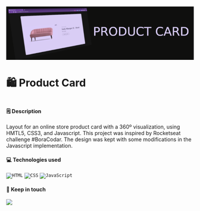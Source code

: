 ![Title Banner](./assets/readme-banner.png "Product Card")

<h1>🛍️ Product Card<h1> 
<h4><strong>🗒️ Description</strong></h4>
<p>Layout for an online store product card with a 360º visualization, using HMTL5, CSS3, and Javascript. This project was inspired by Rocketseat challenge #BoraCodar. The design was kept with some modifications in the Javascript implementation.</p>

 <h4><strong>💻 Technologies used</strong></h4>
<div align="left">
	<code><img height="30" src="https://user-images.githubusercontent.com/25181517/192158954-f88b5814-d510-4564-b285-dff7d6400dad.png" alt="HTML" title="HTML" /></code>
	<code><img height="30" src="https://user-images.githubusercontent.com/25181517/183898674-75a4a1b1-f960-4ea9-abcb-637170a00a75.png" alt="CSS" title="CSS" /></code>
	<code><img height="25" src="https://user-images.githubusercontent.com/25181517/117447155-6a868a00-af3d-11eb-9cfe-245df15c9f3f.png" alt="JavaScript" title="JavaScript" /></code>
</div>

<h4><strong> 🔗 Keep in touch</strong></h4>

[<img src="https://img.shields.io/badge/LinkedIn-mmichelefreitas-blue"/>](https://www.linkedin.com/in/mmichelefreitas/)
